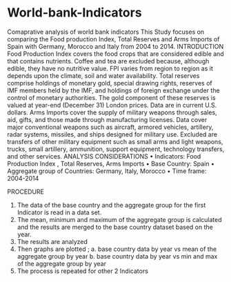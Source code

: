 # World-bank-Indicators
Comaprative analysis of world bank indicators 
This Study focuses on comparing the Food production Index, Total Reserves and Arms Imports of Spain with Germany, Morocco and Italy from 2004 to 2014.
INTRODUCTION
Food Production Index covers the food crops that are considered edible and that contains nutrients. Coffee and tea are excluded because, although edible, they have no nutritive value. FPI varies from region to region as it depends upon the climate, soil and water availability.
Total reserves comprise holdings of monetary gold, special drawing rights, reserves of IMF members held by the IMF, and holdings of foreign exchange under the control of monetary authorities. The gold component of these reserves is valued at year-end (December 31) London prices. Data are in current U.S. dollars.
Arms Imports cover the supply of military weapons through sales, aid, gifts, and those made through manufacturing licenses. Data cover major conventional weapons such as aircraft, armored vehicles, artillery, radar systems, missiles, and ships designed for military use. Excluded are transfers of other military equipment such as small arms and light weapons, trucks, small artillery, ammunition, support equipment, technology transfers, and other services.
ANALYSIS CONSIDERATIONS
• Indicators: Food Production Index , Total Reserves, Arms Imports
• Base Country: Spain
• Aggregate group of Countries: Germany, Italy, Morocco
• Time frame: 2004-2014
  
PROCEDURE
1. The data of the base country and the aggregate group for the first Indicator is read in a data set.
2. The mean, minimum and maximum of the aggregate group is calculated and the results are merged to the base country dataset based on the year.
3. The results are analyzed
4. Then graphs are plotted ;
a. base country data by year vs mean of the aggregate group by year
b. base country data by year vs min and max of the aggregate group by year
5. The process is repeated for other 2 Indicators
